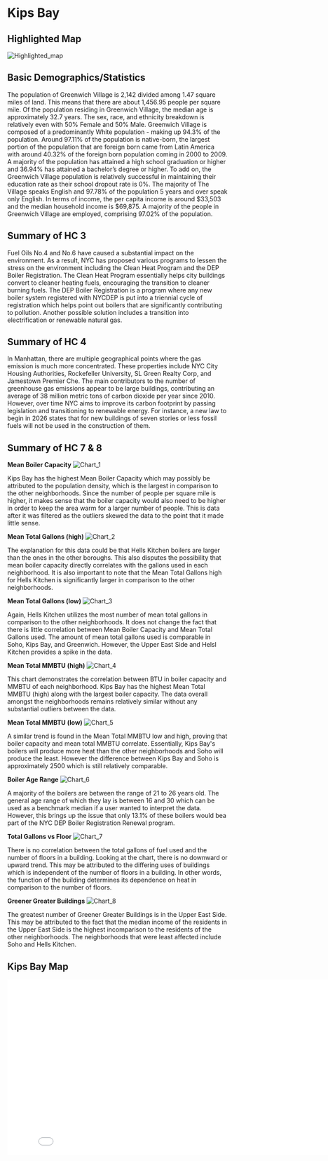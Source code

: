 # Kips Bay

## Highlighted Map
![Highlighted_map](image/highlight.png)

## Basic Demographics/Statistics
The population of Greenwich Village is 2,142 divided among 1.47 square miles of land. This means that there are about 1,456.95 people per square mile. Of the population residing in Greenwich Village, the median age is approximately 32.7 years. The sex, race, and ethnicity breakdown is relatively even with 50% Female and 50% Male. Greenwich Village is composed of a predominantly White population - making up 94.3% of the population. Around 97.11% of the population is native-born, the largest portion of the population that are foreign born came from Latin America with around 40.32% of the foreign born population coming in 2000 to 2009. A majority of the population has attained a high school graduation or higher and 36.94% has attained a bachelor’s degree or higher. To add on, the Greenwich Village population is relatively successful in maintaining their education rate as their school dropout rate is 0%. The majority of The Village speaks English and 97.78% of the population 5 years and over speak only English. In terms of income, the per capita income is around $33,503 and the median household income is $69,875. A majority of the people in Greenwich Village are employed, comprising 97.02% of the population.  

## Summary of HC 3
Fuel Oils No.4 and No.6 have caused a substantial impact on the environment. As a result, NYC has proposed various programs to lessen the stress on the environment including the Clean Heat Program and the DEP Boiler Registration. The Clean Heat Program essentially helps city buildings convert to cleaner heating fuels, encouraging the transition to cleaner burning fuels. The DEP Boiler Registration is a program where any new boiler system registered with NYCDEP is put into a triennial cycle of registration which helps point out boilers that are significantly contributing to pollution. Another possible solution includes a transition into electrification or renewable natural gas. 

## Summary of HC 4
In Manhattan, there are multiple geographical points where the gas emission is much more concentrated. These properties include NYC City Housing Authorities, Rockefeller University, SL Green Realty Corp, and Jamestown Premier Che. The main contributors to the number of greenhouse gas emissions appear to be large buildings, contributing an average of 38 million metric tons of carbon dioxide per year since 2010. However, over time NYC aims to improve its carbon footprint by passing legislation and transitioning to renewable energy. For instance, a new law to begin in 2026 states that for new buildings of seven stories or less fossil fuels will not be used in the construction of them.

## Summary of HC 7 & 8

**Mean Boiler Capacity**
![Chart_1](image/Mean_Boiler_Capacity.png)

Kips Bay has the highest Mean Boiler Capacity which may possibly be attributed to the population density, which is the largest in comparison to the other neighborhoods. Since the number of people per square mile is higher, it makes sense that the boiler capacity would also need to be higher in order to keep the area warm for a larger number of people. This is data after it was filtered as the outliers skewed the data to the point that it made little sense.

**Mean Total Gallons (high)**
![Chart_2](image/Mean_Total_Gallons(high).png)

The explanation for this data could be that Hells Kitchen boilers are larger than the ones in the other boroughs. This also disputes the possibility that mean boiler capacity directly correlates with the gallons used in each neighborhood. It is also important to note that the Mean Total Gallons high for Hells Kitchen is significantly larger in comparison to the other neighborhoods.

**Mean Total Gallons (low)**
![Chart_3](image/Mean_Total_Gallons(low).png)

Again, Hells Kitchen utilizes the most number of mean total gallons in comparison to the other neighborhoods. It does not change the fact that there is little correlation between Mean Boiler Capacity and Mean Total Gallons used. The amount of mean total gallons used is comparable in Soho, Kips Bay, and Greenwich. However, the Upper East Side and Helsl Kitchen provides a spike in the data. 

**Mean Total MMBTU (high)**
![Chart_4](image/Mean_Total_MMBTU(high).png)

This chart demonstrates the correlation between BTU in boiler capacity and MMBTU of each neighborhood. Kips Bay has the highest Mean Total MMBTU (high) along with the largest boiler capacity. The data overall amongst the neighborhoods remains relatively similar without any substantial outliers between the data.

**Mean Total MMBTU (low)**
![Chart_5](image/Mean_Total_MMBTU(low).png)

A similar trend is found in the Mean Total MMBTU low and high, proving that boiler capacity and mean total MMBTU correlate. Essentially, Kips Bay's boilers will produce more heat  than the other neighborhoods and Soho will produce the least. However the difference between Kips Bay and Soho is approximately 2500 which is still relatively comparable.

**Boiler Age Range**
![Chart_6](image/Boiler_Age_Range.png)

A majority of the boilers are between the range of 21 to 26 years old. The general age range of which they lay is between 16 and 30 which can be used as a benchmark median if a user wanted to interpret the data. However, this brings up the issue that only 13.1% of these boilers would bea part of the NYC DEP Boiler Registration Renewal program. 

**Total Gallons vs Floor**
![Chart_7](image/TotalGallons_Floor.png)

There is no correlation between the total gallons of fuel used and the number of floors in a building. Looking at the chart, there is no downward or upward trend. This may be attributed to the differing uses of buildings which is independent of the number of floors in a building. In other words, the function of the building determines its dependence on heat in comparison to the number of floors.

**Greener Greater Buildings**
![Chart_8](image/Green_Greater_Buildings.png)

The greatest number of Greener Greater Buildings is in the Upper East Side. This may be attributed to the fact that the median income of the residents in the Upper East Side is the highest incomparison to the residents of the other neighborhoods. The neighborhoods that were least affected include Soho and Hells Kitchen.

## Kips Bay Map
<iframe src="KipsBayMap.html" width="830" height="400" frameborder="0" frameborder="0" marginwidth="0" marginheight="0" allowfullscreen></iframe>
